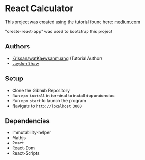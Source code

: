 # React Calculator
This project was created using the tutorial found here: 
[medium.com](https://medium.com/@krissanawat/create-a-simple-calculator-app-in-react-742022250d8f)

"create-react-app" was used to bootstrap this project

## Authors
* [Krissanawat​ Kaewsanmuang](https://github.com/therj/react-calculator) (Tutorial Author)
* [Jayden Shaw](https://github.com/jshaw990?tab=repositories)

## Setup
* Clone the Gibhub Repository
* Run ```npm install``` in terminal to install dependencies
* Run ```npm start``` to launch the program
* Navigate to ```http://localhost:3000```

## Dependencies
* Immutability-helper
* Mathjs
* React
* React-Dom
* React-Scripts